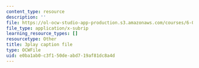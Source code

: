 ```yaml
---
content_type: resource
description: ''
file: https://ol-ocw-studio-app-production.s3.amazonaws.com/courses/6-0001-introduction-to-computer-science-and-programming-in-python-fall-2016/e0ba1ab0c3f150deabd719af81dc8a4d_-wz4iU2V-Yo.vtt
file_type: application/x-subrip
learning_resource_types: []
resourcetype: Other
title: 3play caption file
type: OCWFile
uid: e0ba1ab0-c3f1-50de-abd7-19af81dc8a4d
---
```


